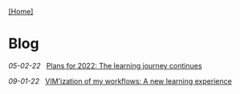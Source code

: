 [\[Home\]](../index.md) 

# Blog 

*05-02-22* &nbsp; [Plans for 2022: The learning journey continues](05-02-22.md)

*09-01-22* &nbsp; [VIM'ization of my workflows: A new learning experience](09-01-22.md)
